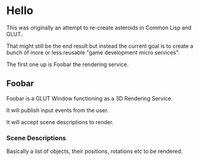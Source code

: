 # Hello
  
This was originally an attempt to re-create asteroids in Common Lisp and GLUT.
  
That might still be the end result but instead the current goal is to create a bunch of more or less reusable "game development micro services".

The first one up is Foobar the rendering service.

## Foobar
Foobar is a GLUT Window functioning as a 3D Rendering Service.

It will publish input events from the user.

It will accept scene descriptions to render.

### Scene Descriptions

Basically a list of objects, their positions, rotations etc to be rendered.
